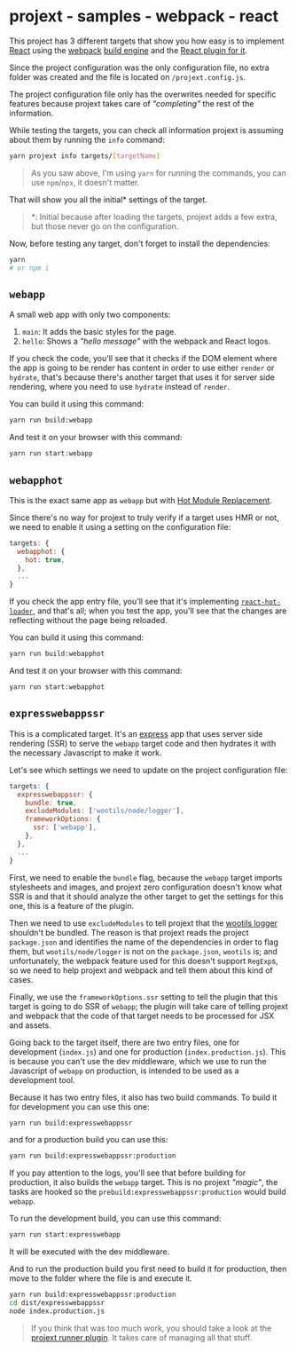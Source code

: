 # projext - samples - webpack - react

This project has 3 different targets that show you how easy is to implement [React](http://reactjs.org/) using the [webpack](https://webpack.js.org/) [build engine](https://yarnpkg.com/en/package/projext-plugin-webpack) and the [React plugin for it](https://yarnpkg.com/en/package/projext-plugin-webpack-react).

Since the project configuration was the only configuration file, no extra folder was created and the file is located on `/projext.config.js`.

The project configuration file only has the overwrites needed for specific features because projext takes care of _"completing"_ the rest of the information.

While testing the targets, you can check all information projext is assuming about them by running the `info` command:

```bash
yarn projext info targets/[targetName]
```
> As you saw above, I'm using `yarn` for running the commands, you can use `npm`/`npx`, it doesn't matter.

That will show you all the initial* settings of the target.

> *: Initial because after loading the targets, projext adds a few extra, but those never go on the configuration.

Now, before testing any target, don't forget to install the dependencies:

```bash
yarn
# or npm i
```

## `webapp`

A small web app with only two components:

1. `main`: It adds the basic styles for the page.
2. `hello`: Shows a _"hello message"_ with the webpack and React logos.

If you check the code, you'll see that it checks if the DOM element where the app is going to be render has content in order to use either `render` or `hydrate`, that's because there's another target that uses it for server side rendering, where you need to use `hydrate` instead of `render`.

You can build it using this command:

```bash
yarn run build:webapp
```

And test it on your browser with this command:

```bash
yarn run start:webapp
```

## `webapphot`

This is the exact same app as `webapp` but with [Hot Module Replacement](https://webpack.js.org/concepts/hot-module-replacement/).

Since there's no way for projext to truly verify if a target uses HMR or not, we need to enable it using a setting on the configuration file:

```js
targets: {
  webapphot: {
    hot: true,
  },
  ...
}
```

If you check the app entry file, you'll see that it's implementing [`react-hot-loader`](https://yarnpkg.com/en/package/react-hot-loader), and that's all; when you test the app, you'll see that the changes are reflecting without the page being reloaded.

You can build it using this command:

```bash
yarn run build:webapphot
```

And test it on your browser with this command:

```bash
yarn run start:webapphot
```

## `expresswebappssr`

This is a complicated target. It's an [express](https://expressjs.com) app that uses server side rendering (SSR) to serve the `webapp` target code and then hydrates it with the necessary Javascript to make it work.

Let's see which settings we need to update on the project configuration file:

```js
targets: {
  expresswebappssr: {
    bundle: true,
    excludeModules: ['wootils/node/logger'],
    frameworkOptions: {
      ssr: ['webapp'],
    },
  },
  ...
}
```

First, we need to enable the `bundle` flag, because the `webapp` target imports stylesheets and images, and projext zero configuration doesn't know what SSR is and that it should analyze the other target to get the settings for this one, this is a feature of the plugin.

Then we need to use `excludeModules` to tell projext that the [wootils logger](https://homer0.github.io/wootils/manual/logger.html) shouldn't be bundled. The reason is that projext reads the project `package.json` and identifies the name of the dependencies in order to flag them, but `wootils/node/logger` is not on the `package.json`, `wootils` is; and unfortunately, the webpack feature used for this doesn't support `RegExp`s, so we need to help projext and webpack and tell them about this kind of cases.

Finally, we use the `frameworkOptions.ssr` setting to tell the plugin that this target is going to do SSR of `webapp`; the plugin will take care of telling projext and webpack that the code of that target needs to be processed for JSX and assets.

Going back to the target itself, there are two entry files, one for development (`index.js`) and one for production (`index.production.js`). This is because you can't use the dev middleware, which we use to run the Javascript of `webapp` on production, is intended to be used as a development tool.

Because it has two entry files, it also has two build commands. To build it for development you can use this one:

```bash
yarn run build:expresswebappssr
```

and for a production build you can use this:

```bash
yarn run build:expresswebappssr:production
```

If you pay attention to the logs, you'll see that before building for production, it also builds the `webapp` target. This is no projext _"magic"_, the tasks are hooked so the `prebuild:expresswebappssr:production` would build `webapp`.

To run the development build, you can use this command:

```bash
yarn run start:expresswebapp
```

It will be executed with the dev middleware.

And to run the production build you first need to build it for production, then move to the folder where the file is and execute it.

```bash
yarn run build:expresswebappssr:production
cd dist/expresswebappssr
node index.production.js
```

> If you think that was too much work, you should take a look at the [projext runner plugin](https://yarnpkg.com/en/package/projext-plugin-runner). It takes care of managing all that stuff.
